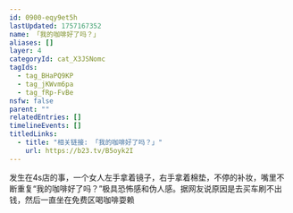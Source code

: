 ```yaml
---
id: 0900-eqy9et5h
lastUpdated: 1757167352
name: 「我的咖啡好了吗？」
aliases: []
layer: 4
categoryId: cat_X3JSNomc
tagIds:
  - tag_BHaPQ9KP
  - tag_jKWvm6pa
  - tag_fRp-FvBe
nsfw: false
parent: ""
relatedEntries: []
timelineEvents: []
titledLinks:
  - title: "相关链接: 「我的咖啡好了吗？」"
    url: https://b23.tv/B5oyk2I
---
```


发生在4s店的事，一个女人左手拿着镜子，右手拿着棉垫，不停的补妆，嘴里不断重复“我的咖啡好了吗？”极具恐怖感和伪人感。据网友说原因是去买车刷不出钱，然后一直坐在免费区喝咖啡耍赖